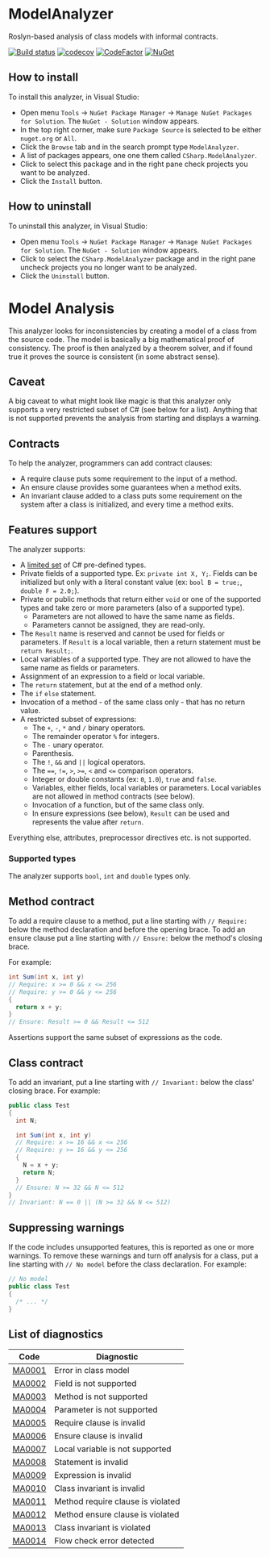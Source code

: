 # ModelAnalyzer

Roslyn-based analysis of class models with informal contracts.

[![Build status](https://ci.appveyor.com/api/projects/status/adtm9d6che63hlf2?svg=true)](https://ci.appveyor.com/project/dlebansais/modelanalyzer)
[![codecov](https://codecov.io/gh/dlebansais/ModelAnalyzer/branch/master/graph/badge.svg?token=EiqUBv7cWP)](https://codecov.io/gh/dlebansais/ModelAnalyzer)
[![CodeFactor](https://www.codefactor.io/repository/github/dlebansais/modelanalyzer/badge)](https://www.codefactor.io/repository/github/dlebansais/modelanalyzer)
[![NuGet](https://img.shields.io/nuget/v/Test.CSharp.ModelAnalyzer.svg)](https://www.nuget.org/packages/Test.CSharp.ModelAnalyzer)

## How to install

To install this analyzer, in Visual Studio:

+ Open menu `Tools` -> `NuGet Package Manager` -> `Manage NuGet Packages for Solution`. The `NuGet - Solution` window appears.  
+ In the top right corner, make sure `Package Source` is selected to be either `nuget.org` or `All`.
+ Click the `Browse` tab and in the search prompt type `ModelAnalyzer`.
+ A list of packages appears, one one them called `CSharp.ModelAnalyzer`.
+ Click to select this package and in the right pane check projects you want to be analyzed.
+ Click the `Install` button.

## How to uninstall

To uninstall this analyzer, in Visual Studio:

+ Open menu `Tools` -> `NuGet Package Manager` -> `Manage NuGet Packages for Solution`. The `NuGet - Solution` window appears.  
+ Click to select the `CSharp.ModelAnalyzer` package and in the right pane uncheck projects you no longer want to be analyzed.
+ Click the `Uninstall` button.

# Model Analysis

This analyzer looks for inconsistencies by creating a model of a class from the source code. The model is basically a big mathematical proof of consistency. The proof is then analyzed by a theorem solver, and if found true it proves the source is consistent (in some abstract sense).

## Caveat

A big caveat to what might look like magic is that this analyzer only supports a very restricted subset of C# (see below for a list). Anything that is not supported prevents the analysis from starting and displays a warning.

## Contracts
To help the analyzer, programmers can add contract clauses:

+ A require clause puts some requirement to the input of a method.
+ An ensure clause provides some guarantees when a method exits.
+ An invariant clause added to a class puts some requirement on the system after a class is initialized, and every time a method exits.

## Features support

The analyzer supports:

+ A [limited set](#supported-types) of C# pre-defined types.
+ Private fields of a supported type. Ex: `private int X, Y;`. Fields can be initialized but only with a literal constant value (ex: `bool B = true;`, `double F = 2.0;`).
+ Private or public methods that return either `void` or one of the supported types and take zero or more parameters (also of a supported type).
  * Parameters are not allowed to have the same name as fields.
  * Parameters cannot be assigned, they are read-only.
+ The `Result` name is reserved and cannot be used for fields or parameters. If `Result` is a local variable, then a return statement must be `return Result;`. 
+ Local variables of a supported type. They are not allowed to have the same name as fields or parameters.
+ Assignment of an expression to a field or local variable.
+ The `return` statement, but at the end of a method only.
+ The `if` `else` statement.
+ Invocation of a method - of the same class only - that has no return value.
+ A restricted subset of expressions:
  * The `+`, `-`, `*` and `/` binary operators.
  * The remainder operator `%` for integers.
  * The `-` unary operator.
  * Parenthesis.
  * The `!`, `&&` and `||` logical operators.
  * The `==`, `!=`, `>`, `>=`, `<` and `<=` comparison operators.
  * Integer or double constants (ex: `0`, `1.0`), `true` and `false`.
  * Variables, either fields, local variables or parameters. Local variables are not allowed in method contracts (see below).
  * Invocation of a function, but of the same class only.
  * In ensure expressions (see below), `Result` can be used and represents the value after `return`. 

Everything else, attributes, preprocessor directives etc. is not supported.

### Supported types

The analyzer supports `bool`, `int` and `double` types only.

## Method contract

To add a require clause to a method, put a line starting with `// Require:` below the method declaration and before the opening brace. To add an ensure clause put a line starting with `// Ensure:` below the method's closing brace.

For example:

````csharp
int Sum(int x, int y)
// Require: x >= 0 && x <= 256 
// Require: y >= 0 && y <= 256 
{
  return x + y;
}
// Ensure: Result >= 0 && Result <= 512
````

Assertions support the same subset of expressions as the code.
 
## Class contract

To add an invariant, put a line starting with `// Invariant:` below the class' closing brace. For example:

````csharp
public class Test
{
  int N;

  int Sum(int x, int y)
  // Require: x >= 16 && x <= 256 
  // Require: y >= 16 && y <= 256 
  {
    N = x + y;
    return N;
  }
  // Ensure: N >= 32 && N <= 512
}
// Invariant: N == 0 || (N >= 32 && N <= 512)
````

## Suppressing warnings

If the code includes unsupported features, this is reported as one or more warnings. To remove these warnings and turn off analysis for a class, put a line starting with `// No model` before the class declaration. For example:

````csharp
// No model
public class Test
{
  /* ... */
}
````

## List of diagnostics

| Code   | Diagnostic                                         |
| ------ | -------------------------------------------------- |
| [MA0001](doc/MA0001.md) | Error in class model              |
| [MA0002](doc/MA0002.md) | Field is not supported            |
| [MA0003](doc/MA0003.md) | Method is not supported           |
| [MA0004](doc/MA0004.md) | Parameter is not supported        |
| [MA0005](doc/MA0005.md) | Require clause is invalid         |
| [MA0006](doc/MA0006.md) | Ensure clause is invalid          |
| [MA0007](doc/MA0007.md) | Local variable is not supported   |
| [MA0008](doc/MA0008.md) | Statement is invalid              |
| [MA0009](doc/MA0009.md) | Expression is invalid             |
| [MA0010](doc/MA0010.md) | Class invariant is invalid        |
| [MA0011](doc/MA0011.md) | Method require clause is violated |
| [MA0012](doc/MA0012.md) | Method ensure clause is violated  |
| [MA0013](doc/MA0013.md) | Class invariant is violated       |
| [MA0014](doc/MA0014.md) | Flow check error detected         |
